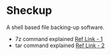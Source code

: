 # Sheckup

A shell based file backing-up software.

- 7z command explained [Ref Link - 1](https://www.howtoforge.com/tutorial/how-to-install-and-use-7zip-file-archiver-on-ubuntu-linux/)
- tar command explained [Ref Link - 2](https://www.howtoforge.com/tutorial/linux-tar-command/)
